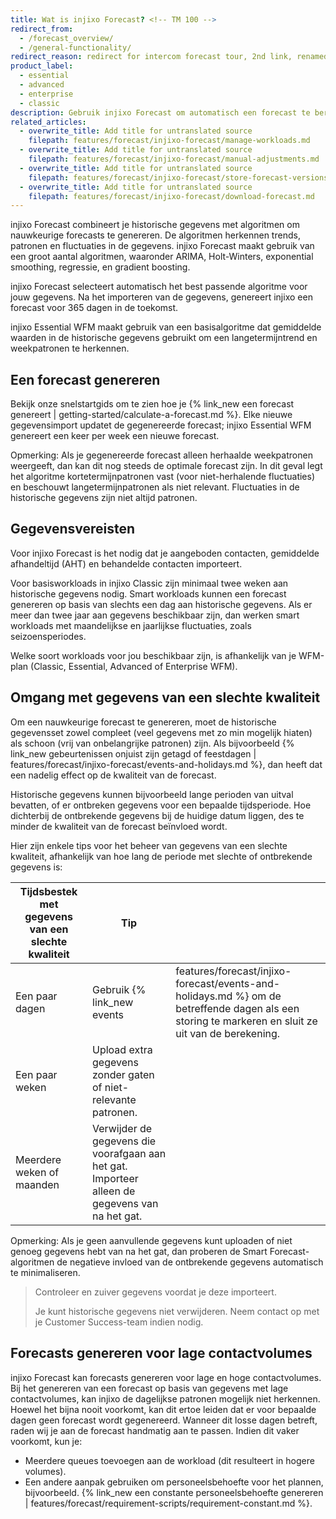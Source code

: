 ```yaml
---
title: Wat is injixo Forecast? <!-- TM 100 -->
redirect_from:
  - /forecast_overview/
  - /general-functionality/
redirect_reason: redirect for intercom forecast tour, 2nd link, renamed article in june 2021
product_label:
  - essential
  - advanced
  - enterprise
  - classic
description: Gebruik injixo Forecast om automatisch een forecast te berekenen voor het contactvolume en de AHT. <!-- TM 100 -->
related_articles:
  - overwrite_title: Add title for untranslated source
    filepath: features/forecast/injixo-forecast/manage-workloads.md
  - overwrite_title: Add title for untranslated source
    filepath: features/forecast/injixo-forecast/manual-adjustments.md
  - overwrite_title: Add title for untranslated source
    filepath: features/forecast/injixo-forecast/store-forecast-versions.md
  - overwrite_title: Add title for untranslated source
    filepath: features/forecast/injixo-forecast/download-forecast.md
---
```


injixo Forecast combineert je historische gegevens met algoritmen om nauwkeurige forecasts te genereren. De algoritmen herkennen trends, patronen en fluctuaties in de gegevens. injixo Forecast maakt gebruik van een groot aantal algoritmen, waaronder ARIMA, Holt-Winters, exponential smoothing, regressie, en gradient boosting. <!-- GPT translation -->

injixo Forecast selecteert automatisch het best passende algoritme voor jouw gegevens. Na het importeren van de gegevens, genereert injixo een forecast voor 365 dagen in de toekomst. <!-- GPT translation -->

injixo Essential WFM maakt gebruik van een basisalgoritme dat gemiddelde waarden in de historische gegevens gebruikt om een langetermijntrend en weekpatronen te herkennen. <!-- TM 100 -->

## Een forecast genereren <!-- TM 100 -->

Bekijk onze snelstartgids om te zien hoe je {% link_new een forecast genereert | getting-started/calculate-a-forecast.md %}. Elke nieuwe gegevensimport updatet de gegenereerde forecast; injixo Essential WFM genereert een keer per week een nieuwe forecast. <!-- TM 100 -->

Opmerking: Als je gegenereerde forecast alleen herhaalde weekpatronen weergeeft, dan kan dit nog steeds de optimale forecast zijn. In dit geval legt het algoritme kortetermijnpatronen vast (voor niet-herhalende fluctuaties) en beschouwt langetermijnpatronen als niet relevant. Fluctuaties in de historische gegevens zijn niet altijd patronen. <!-- TM 100 -->

## Gegevensvereisten <!-- TM 100 -->

Voor injixo Forecast is het nodig dat je aangeboden contacten, gemiddelde afhandeltijd (AHT) en behandelde contacten importeert. <!-- TM 100 -->

Voor basisworkloads in injixo Classic zijn minimaal twee weken aan historische gegevens nodig. Smart workloads kunnen een forecast genereren op basis van slechts een dag aan historische gegevens. Als er meer dan twee jaar aan gegevens beschikbaar zijn, dan werken smart workloads met maandelijkse en jaarlijkse fluctuaties, zoals seizoensperiodes. <!-- TM 100 -->

Welke soort workloads voor jou beschikbaar zijn, is afhankelijk van je WFM-plan (Classic, Essential, Advanced of Enterprise WFM). <!-- TM 100 -->

## Omgang met gegevens van een slechte kwaliteit <!-- TM 100 -->

Om een nauwkeurige forecast te genereren, moet de historische gegevensset zowel compleet (veel gegevens met zo min mogelijk hiaten) als schoon (vrij van onbelangrijke patronen) zijn. Als bijvoorbeeld {% link_new gebeurtenissen onjuist zijn getagd of feestdagen | features/forecast/injixo-forecast/events-and-holidays.md %}, dan heeft dat een nadelig effect op de kwaliteit van de forecast. <!-- GPT translation -->

Historische gegevens kunnen bijvoorbeeld lange perioden van uitval bevatten, of er ontbreken gegevens voor een bepaalde tijdsperiode. Hoe dichterbij de ontbrekende gegevens bij de huidige datum liggen, des te minder de kwaliteit van de forecast beïnvloed wordt. <!-- GPT translation -->

Hier zijn enkele tips voor het beheer van gegevens van een slechte kwaliteit, afhankelijk van hoe lang de periode met slechte of ontbrekende gegevens is: <!-- TM 100 -->

| Tijdsbestek met gegevens van een slechte kwaliteit     | Tip                                                                                                                                                         | <!-- TM 100 -->
| -------- | ------------------------------------------------------------------------------------------------------------------------------------------------------------------- | ---------------------------------------------------- |
| Een paar dagen | Gebruik {% link_new events | features/forecast/injixo-forecast/events-and-holidays.md %} om de betreffende dagen als een storing te markeren en sluit ze uit van de berekening.                                  | <!-- TM 100 -->
| Een paar weken    | Upload extra gegevens zonder gaten of niet-relevante patronen. | <!-- TM 100 -->
| Meerdere weken of maanden  | Verwijder de gegevens die voorafgaan aan het gat. Importeer alleen de gegevens van na het gat.                            | <!-- TM 100 -->

Opmerking: Als je geen aanvullende gegevens kunt uploaden of niet genoeg gegevens hebt van na het gat, dan proberen de Smart Forecast-algoritmen de negatieve invloed van de ontbrekende gegevens automatisch te minimaliseren. <!-- TM 100 -->

> Controleer en zuiver gegevens voordat je deze importeert. <!-- TM 100 -->
> <!-- TM 100 -->
> Je kunt historische gegevens niet verwijderen. Neem contact op met je Customer Success-team indien nodig. <!-- TM 100 -->

## Forecasts genereren voor lage contactvolumes <!-- TM 100 -->

injixo Forecast kan forecasts genereren voor lage en hoge contactvolumes. Bij het genereren van een forecast op basis van gegevens met lage contactvolumes, kan injixo de dagelijkse patronen mogelijk niet herkennen. Hoewel het bijna nooit voorkomt, kan dit ertoe leiden dat er voor bepaalde dagen geen forecast wordt gegenereerd. Wanneer dit losse dagen betreft, raden wij je aan de forecast handmatig aan te passen. Indien dit vaker voorkomt, kun je: <!-- TM 100 -->

- Meerdere queues toevoegen aan de workload (dit resulteert in hogere volumes). <!-- TM 100 -->
- Een andere aanpak gebruiken om personeelsbehoefte voor het plannen, bijvoorbeeld. {% link_new een constante personeelsbehoefte genereren | features/forecast/requirement-scripts/requirement-constant.md %}. <!-- TM 100 -->